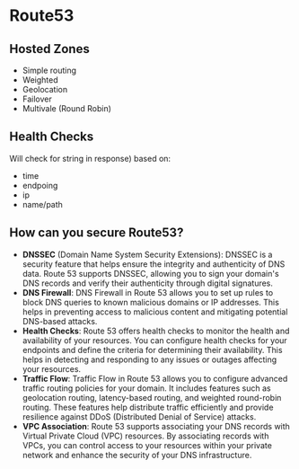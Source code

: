 # Route53

## Hosted Zones
- Simple routing
- Weighted
- Geolocation
- Failover
- Multivale (Round Robin)

## Health Checks 
Will check for string in response) based on: 
- time
- endpoing
- ip
- name/path

## How can you secure Route53?

- **DNSSEC** (Domain Name System Security Extensions): DNSSEC is a security feature that helps ensure the integrity and authenticity of DNS data. Route 53 supports DNSSEC, allowing you to sign your domain's DNS records and verify their authenticity through digital signatures.
- **DNS Firewall**: DNS Firewall in Route 53 allows you to set up rules to block DNS queries to known malicious domains or IP addresses. This helps in preventing access to malicious content and mitigating potential DNS-based attacks.
- **Health Checks**: Route 53 offers health checks to monitor the health and availability of your resources. You can configure health checks for your endpoints and define the criteria for determining their availability. This helps in detecting and responding to any issues or outages affecting your resources.
- **Traffic Flow**: Traffic Flow in Route 53 allows you to configure advanced traffic routing policies for your domain. It includes features such as geolocation routing, latency-based routing, and weighted round-robin routing. These features help distribute traffic efficiently and provide resilience against DDoS (Distributed Denial of Service) attacks.
- **VPC Association**: Route 53 supports associating your DNS records with Virtual Private Cloud (VPC) resources. By associating records with VPCs, you can control access to your resources within your private network and enhance the security of your DNS infrastructure.
